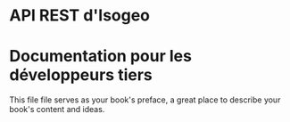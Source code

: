 API REST d'Isogeo
=================

# Documentation pour les développeurs tiers


This file file serves as your book's preface, a great place to describe your book's content and ideas.

